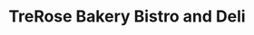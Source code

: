 ---
title: "TreRose Bakery Bistro and Deli"
url: /etobicoke/trerose-bakery-bistro-and-deli/
shop: bakery
---